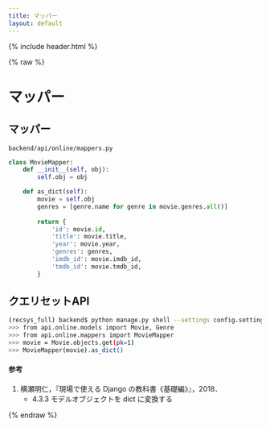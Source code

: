 ```yaml
---
title: マッパー
layout: default
---
```


{% include header.html %}

{% raw %}

# マッパー

## マッパー
`backend/api/online/mappers.py`
```py
class MovieMapper:
    def __init__(self, obj):
        self.obj = obj

    def as_dict(self):
        movie = self.obj
        genres = [genre.name for genre in movie.genres.all()]
        
        return {
            'id': movie.id,
            'title': movie.title,
            'year': movie.year,
            'genres': genres,
            'imdb_id': movie.imdb_id,
            'tmdb_id': movie.tmdb_id,
        }
```

## クエリセットAPI
```bash
(recsys_full) backend$ python manage.py shell --settings config.settings.development
>>> from api.online.models import Movie, Genre
>>> from api.online.mappers import MovieMapper
>>> movie = Movie.objects.get(pk=1)
>>> MovieMapper(movie).as_dict()
```

#### 参考
1. 横瀬明仁，『現場で使える Django の教科書《基礎編》』，2018．
   - 4.3.3 モデルオブジェクトを dict に変換する

{% endraw %}

